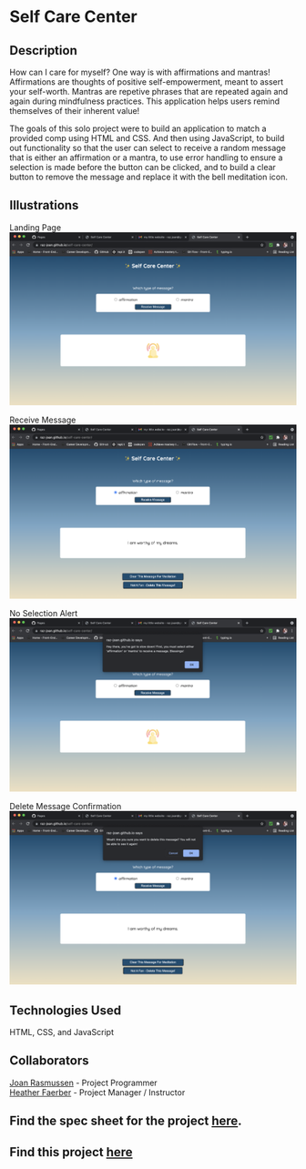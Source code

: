 # Self Care Center

## Description
How can I care for myself? One way is with affirmations and mantras! Affirmations are thoughts of positive self-empowerment, meant to assert your self-worth. Mantras are repetive phrases that are repeated again and again during mindfulness practices. This application helps users remind themselves of their inherent value!

The goals of this solo project were to build an application to match a provided comp using HTML and CSS. And then using JavaScript, to build out functionality so that the user can select to receive a random message that is either an affirmation or a mantra, to use error handling to ensure a selection is made before the button can be clicked, and to build a clear button to remove the message and replace it with the bell meditation icon.

## Illustrations  
Landing Page
![Landing Page](assets/self-care-center-landing-page.png)  

Receive Message
![Receive Message](assets/self-care-center-receive-message.png)  

No Selection Alert
![No Selection Alert](assets/self-care-center-selection-alert.png)  

Delete Message Confirmation
![Delete Message Confirmation](assets/self-care-center-deletion-confirmation.png)  

## Technologies Used
HTML, CSS, and JavaScript

## Collaborators
[Joan Rasmussen](https://github.com/raz-joan) - Project Programmer  
[Heather Faerber](https://github.com/hfaerber) - Project Manager / Instructor

## Find the spec sheet for the project [here](https://frontend.turing.io/projects/module-1/self-care-center.html).

## Find this project [here](https://raz-joan.github.io/self-care-center/)
